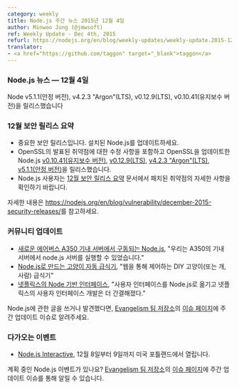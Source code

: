 ```yaml
---
category: weekly
title: Node.js 주간 뉴스 2015년 12월 4일
author: Minwoo Jung (@jmwsoft)
ref: Weekly Update - Dec 4th, 2015
refurl: https://nodejs.org/en/blog/weekly-updates/weekly-update.2015-12-04/
translator:
- <a href="https://github.com/taggon" target="_blank">taggon</a>
---
```


<!--
### Node.js News — December 4th
Node v5.1.1 (Stable), v4.2.3 "Argon" (LTS), v0.12.9 (LTS) and v0.10.41 (Maintenance) are released
-->

### Node.js 뉴스 — 12월 4일
Node v5.1.1(안정 버전), v4.2.3 "Argon"(LTS), v0.12.9(LTS), v0.10.41(유지보수 버전)을 릴리스했습니다

<!--
### December Security Release Summary
* This is an important security release. Please update your Node.js installation.
* We have released Node.js [v0.10.41 (Maintenance)](/en/blog/release/v0.10.41/), [v0.12.9 (LTS)](/en/blog/release/v0.12.9/), [v4.2.3 "Argon" (LTS)](/en/blog/release/v4.2.3/) and [v5.1.1 (Stable)](/en/blog/release/v5.1.1/) with fixes for the announced vulnerabilities and updates to OpenSSL.
* All Node.js users should consult our December Security Release Summary for details on patched vulnerabilities.

See https://nodejs.org/en/blog/vulnerability/december-2015-security-releases/ for more information.
-->

### 12월 보안 릴리스 요약

* 중요한 보안 릴리스입니다. 설치된 Node.js를 업데이트하세요.
* OpenSSL의 발표된 취약점에 대한 수정 사항을 포함하고 OpenSSL을 업데이트한 Node.js [v0.10.41(유지보수 버전)](/en/blog/release/v0.10.41/), [v0.12.9(LTS)](/en/blog/release/v0.12.9/), [v4.2.3 "Argon"(LTS)](/en/blog/release/v4.2.3/), [v5.1.1(안정 버전)](/en/blog/release/v5.1.1/)을 릴리스했습니다.
* Node.js 사용자는 [12월 보안 릴리스 요약](https://nodejs.org/en/blog/vulnerability/december-2015-security-releases/) 문서에서 패치된 취약점의 자세한 사항을 확인하기 바랍니다.

자세한 내용은 <https://nodejs.org/en/blog/vulnerability/december-2015-security-releases/>를 참고하세요.

<!--
### Community Updates

* [Node.js running in the new Airbus A350 inflight servers](http://reaktor.com/blog/aircraft-customer-experience-on-a-new-level/), "We were allowed to run our own node.js-server on the inflight servers of the aircraft."
* [Automatic cat feeder powered by Node.js](https://github.com/rachelnicole/robokitty), "Is a DIY cat (or dog, or human) feeder controlled over the web."
* [Netflix' Node powered interfaces](http://thenewstack.io/netflix-uses-node-js-power-user-interface/), "Shifting its user interfaces to Node.js, Netflix has been able to streamline the development."

If you have spotted or written something about Node.js, do come over to our [Evangelism team repo](https://github.com/nodejs/evangelism) and suggest it on the [Issues page](https://github.com/nodejs/evangelism/issues/), specifically the Weekly Updates issue.
-->

### 커뮤니티 업데이트

* [새로운 에어버스 A350 기내 서버에서 구동되는 Node.js](http://reaktor.com/blog/aircraft-customer-experience-on-a-new-level/), "우리는 A350의 기내 서버에서 node.js 서버를 실행할 수 있었습니다."
* [Node.js로 만드는 고양이 자동 급식기](https://github.com/rachelnicole/robokitty), "웹을 통해 제어하는 DIY 고양이(또는 개, 사람) 급식기"
* [넷플릭스의 Node 기반 인터페이스](http://thenewstack.io/netflix-uses-node-js-power-user-interface/), "사용자 인터페이스를 Node.js로 옮기고 넷플릭스의 사용자 인터페이스 개발은 더 간결해졌다."

Node.js에 관한 글을 쓰거나 발견했다면, [Evangelism 팀 저장소]((https://github.com/nodejs/evangelism))의 [이슈 페이지](https://github.com/nodejs/evangelism/issues/)에 주간 업데이트 이슈로 알려주세요.

<!--
### Upcoming Events

* [Node.js Interactive](http://events.linuxfoundation.org/events/node-interactive), December 8th - 9th at Portland, US.

Have an event about Node.js coming up? You can put your events here through the [Evangelism team repo](https://github.com/nodejs/evangelism) and announce it in the [Issues page](https://github.com/nodejs/evangelism/issues/191), specifically the Weekly Updates issue.
-->

### 다가오는 이벤트

* [Node.js Interactive](http://events.linuxfoundation.org/events/node-interactive), 12월 8일부터 9일까지 미국 포틀랜드에서 열립니다.

계획 중인 Node.js 이벤트가 있나요? [Evangelism 팀 저장소](https://github.com/nodejs/evangelism)의 [이슈 페이지](https://github.com/nodejs/evangelism/issues)에 주간 업데이트 이슈를 통해 알릴 수 있습니다.
